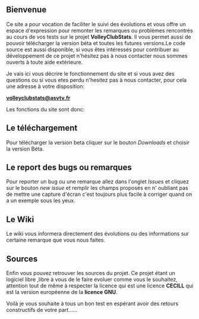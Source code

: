 ## Bienvenue ##

Ce site a pour vocation de faciliter le suivi des évolutions et vous offre un espace d'expression pour remonter les remarques ou problèmes rencontrés au cours de vos tests sur le projet **VolleyClubStats**. Il vous permet aussi de pouvoir télécharger la version béta et toutes les futures versions.Le code source est aussi disponible, si vous êtes intéressés pour contribuer au développement de ce projet n'hésitez pas à nous contacter nous sommes ouverts à toute aide extérieure.

Je vais ici vous décrire le fonctionnement du site et si vous avez des questions ou si vous etes perdu n'hesitez pas à nous contacter, pour cela une adresse à votre disposition:


**volleyclubstats@asvtv.fr**

Les fonctions du site sont donc:

## Le téléchargement ##
Pour télécharger la version beta  cliquer sur le bouton _Downloads_ et choisir la version Béta.


## Le report des bugs ou remarques ##
Pour reporter un bug ou une remarque  allez dans l'onglet _Issues_ et cliquez sur le bouton _new issue_ et remplir les champs proposés en n' oubliant pas de mettre une capture d'écran c'est toujours plus facile à corriger quand on a un exemple sous les yeux.


## Le Wiki ##
Le wiki vous informera directement des évolutions ou des informations sur certaine remarque que vous  nous faites.

## Sources ##
Enfin vous pouvez retrouver les sources du projet. Ce projet étant un logiciel libre ,libre à vous de le faire evoluer comme vous le souhaitez, attention tout de même à respecter la licence qui est une licence **CECILL** qui est la version européenne de la **licence GNU**.



Voilà je vous souhaite à tous  un bon test en espérant avoir des retours constructifs de votre part......